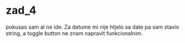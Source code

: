  # zad_4

pokusao sam al ne ide. Za datume mi nije htjelo sa date pa sam stavio string, a toggle button ne znam napravit funkcionalnim.
